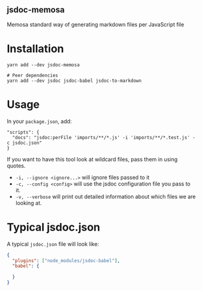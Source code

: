 jsdoc-memosa
------------

Memosa standard way of generating markdown files per JavaScript file


# Installation

```
yarn add --dev jsdoc-memosa

# Peer dependencies
yarn add --dev jsdoc jsdoc-babel jsdoc-to-markdown
```

# Usage

In your `package.json`, add:

```
"scripts": {
  "docs": "jsdoc:perFile 'imports/**/*.js' -i 'imports/**/*.test.js' -c jsdoc.json"
}
```

If you want to have this tool look at wildcard files, pass them in using quotes.

* `-i, --ignore <ignore...>` will ignore files passed to it
* `-c, --config <config>` will use the jsdoc configuration file you pass to it.
* `-v, --verbose` will print out detailed information about which files we are looking at.

# Typical jsdoc.json

A typical `jsdoc.json` file will look like:

```json
{
  "plugins": ["node_modules/jsdoc-babel"],
  "babel": {

  }
}

```
